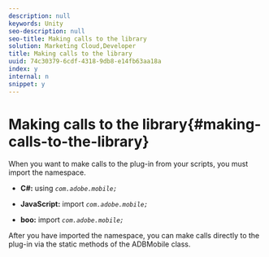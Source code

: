 ```yaml
---
description: null
keywords: Unity
seo-description: null
seo-title: Making calls to the library
solution: Marketing Cloud,Developer
title: Making calls to the library
uuid: 74c30379-6cdf-4318-9db8-e14fb63aa18a
index: y
internal: n
snippet: y
---
```


# Making calls to the library{#making-calls-to-the-library}

When you want to make calls to the plug-in from your scripts, you must import the namespace.

* **C#:** using *`com.adobe.mobile;`* 

* **JavaScript:** import *`com.adobe.mobile;`* 

* **boo:** import *`com.adobe.mobile;`*

After you have imported the namespace, you can make calls directly to the plug-in via the static methods of the ADBMobile class. 
